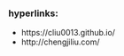 <h3> hyperlinks: </h3>
<ul>
  <li> https://cliu0013.github.io/  </li>  
  <li> http://chengjiliu.com/  </li>  
</ul>
